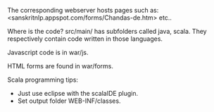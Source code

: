 The corresponding webserver hosts pages such as: <sanskritnlp.appspot.com/forms/Chandas-de.htm> etc..

Where is the code?
src/main/ has subfolders called java, scala. They respectively contain code written in those languages.

Javascript code is in war/js.

HTML forms are found in war/forms.

Scala programming tips:
* Just use eclipse with the scalaIDE plugin.
* Set output folder WEB-INF/classes.


